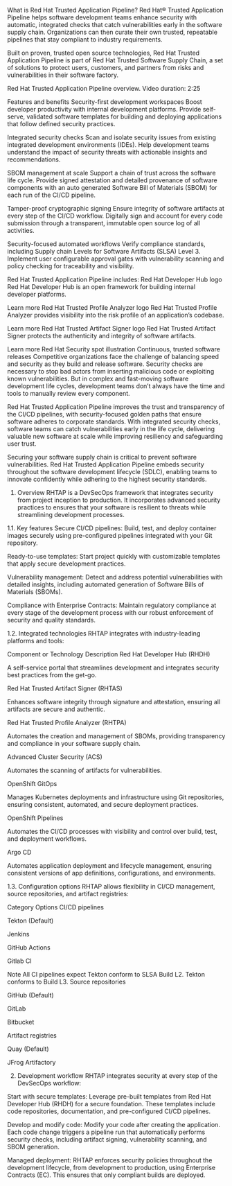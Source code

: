 What is Red Hat Trusted Application Pipeline?
Red Hat® Trusted Application Pipeline helps software development teams enhance security with automatic, integrated checks that catch vulnerabilities early in the software supply chain. Organizations can then curate their own trusted, repeatable pipelines that stay compliant to industry requirements.

Built on proven, trusted open source technologies, Red Hat Trusted Application Pipeline is part of Red Hat Trusted Software Supply Chain, a set of solutions to protect users, customers, and partners from risks and vulnerabilities in their software factory.


Red Hat Trusted Application Pipeline overview. Video duration: 2:25

Features and benefits
Security-first development workspaces
Boost developer productivity with internal development platforms. Provide self-serve, validated software templates for building and deploying applications that follow defined security practices.

Integrated security checks
Scan and isolate security issues from existing integrated development environments (IDEs). Help development teams understand the impact of security threats with actionable insights and recommendations. 

SBOM management at scale
Support a chain of trust across the software life cycle. Provide signed attestation and detailed provenance of software components with an auto generated Software Bill of Materials (SBOM) for each run of the CI/CD pipeline.

Tamper-proof cryptographic signing
Ensure integrity of software artifacts at every step of the CI/CD workflow. Digitally sign and account for every code submission through a transparent, immutable open source log of all activities.

Security-focused automated workflows
Verify compliance standards, including Supply chain Levels for Software Artifacts (SLSA) Level 3. Implement user configurable approval gates with vulnerability scanning and policy checking for traceability and visibility.

Red Hat Trusted Application Pipeline includes:
Red Hat Developer Hub logo
Red Hat Developer Hub is an open framework for building internal developer platforms.

Learn more
Red Hat Trusted Profile Analyzer logo
Red Hat Trusted Profile Analyzer provides visibility into the risk profile of an application’s codebase.

Learn more
Red Hat Trusted Artifact Signer logo
Red Hat Trusted Artifact Signer protects the authenticity and integrity of software artifacts.

Learn more
Red Hat Security spot illustration 
Continuous, trusted software releases
Competitive organizations face the challenge of balancing speed and security as they build and release software. Security checks are necessary to stop bad actors from inserting malicious code or exploiting known vulnerabilities. But in complex and fast-moving software development life cycles, development teams don’t always have the time and tools to manually review every component.

Red Hat Trusted Application Pipeline improves the trust and transparency of the CI/CD pipelines, with security-focused golden paths that ensure software adheres to corporate standards. With integrated security checks, software teams can catch vulnerabilities early in the life cycle, delivering valuable new software at scale while improving resiliency and safeguarding user trust.




Securing your software supply chain is critical to prevent software vulnerabilities. Red Hat Trusted Application Pipeline embeds security throughout the software development lifecycle (SDLC), enabling teams to innovate confidently while adhering to the highest security standards.

1. Overview
RHTAP is a DevSecOps framework that integrates security from project inception to production. It incorporates advanced security practices to ensures that your software is resilient to threats while streamlining development processes.

1.1. Key features
Secure CI/CD pipelines: Build, test, and deploy container images securely using pre-configured pipelines integrated with your Git repository.

Ready-to-use templates: Start project quickly with customizable templates that apply secure development practices.

Vulnerability management: Detect and address potential vulnerabilities with detailed insights, including automated generation of Software Bills of Materials (SBOMs).

Compliance with Enterprise Contracts: Maintain regulatory compliance at every stage of the development process with our robust enforcement of security and quality standards.

1.2. Integrated technologies
RHTAP integrates with industry-leading platforms and tools:

Component or Technology	Description
Red Hat Developer Hub (RHDH)

A self-service portal that streamlines development and integrates security best practices from the get-go.

Red Hat Trusted Artifact Signer (RHTAS)

Enhances software integrity through signature and attestation, ensuring all artifacts are secure and authentic.

Red Hat Trusted Profile Analyzer (RHTPA)

Automates the creation and management of SBOMs, providing transparency and compliance in your software supply chain.

Advanced Cluster Security (ACS)

Automates the scanning of artifacts for vulnerabilities.

OpenShift GitOps

Manages Kubernetes deployments and infrastructure using Git repositories, ensuring consistent, automated, and secure deployment practices.

OpenShift Pipelines

Automates the CI/CD processes with visibility and control over build, test, and deployment workflows.

Argo CD

Automates application deployment and lifecycle management, ensuring consistent versions of app definitions, configurations, and environments.

1.3. Configuration options
RHTAP allows flexibility in CI/CD management, source repositories, and artifact registries:

Category	Options
CI/CD pipelines

Tekton (Default)

Jenkins

GitHub Actions

Gitlab CI

Note
All CI pipelines expect Tekton conform to SLSA Build L2. Tekton conforms to Build L3.
Source repositories

GitHub (Default)

GitLab

Bitbucket

Artifact registries

Quay (Default)

JFrog Artifactory

2. Development workflow
RHTAP integrates security at every step of the DevSecOps workflow:

Start with secure templates: Leverage pre-built templates from Red Hat Developer Hub (RHDH) for a secure foundation. These templates include code repositories, documentation, and pre-configured CI/CD pipelines.

Develop and modify code: Modify your code after creating the application. Each code change triggers a pipeline run that automatically performs security checks, including artifact signing, vulnerability scanning, and SBOM generation.

Managed deployment: RHTAP enforces security policies throughout the development lifecycle, from development to production, using Enterprise Contracts (EC). This ensures that only compliant builds are deployed.
